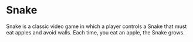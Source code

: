# Snake
Snake is a classic video game in which a player controls a Snake that must eat apples and avoid walls. Each time, you eat an apple, the Snake grows.

